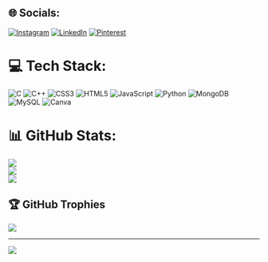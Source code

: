 
## 🌐 Socials:
[![Instagram](https://img.shields.io/badge/Instagram-%23E4405F.svg?logo=Instagram&logoColor=white)](https://instagram.com/__shawil__) [![LinkedIn](https://img.shields.io/badge/LinkedIn-%230077B5.svg?logo=linkedin&logoColor=white)](https://linkedin.com/in/shawil-bhargav-1b7824266) [![Pinterest](https://img.shields.io/badge/Pinterest-%23E60023.svg?logo=Pinterest&logoColor=white)](https://pinterest.com/bhargavshawil24) 

# 💻 Tech Stack:
![C](https://img.shields.io/badge/c-%2300599C.svg?style=for-the-badge&logo=c&logoColor=white) ![C++](https://img.shields.io/badge/c++-%2300599C.svg?style=for-the-badge&logo=c%2B%2B&logoColor=white) ![CSS3](https://img.shields.io/badge/css3-%231572B6.svg?style=for-the-badge&logo=css3&logoColor=white) ![HTML5](https://img.shields.io/badge/html5-%23E34F26.svg?style=for-the-badge&logo=html5&logoColor=white) ![JavaScript](https://img.shields.io/badge/javascript-%23323330.svg?style=for-the-badge&logo=javascript&logoColor=%23F7DF1E) ![Python](https://img.shields.io/badge/python-3670A0?style=for-the-badge&logo=python&logoColor=ffdd54) ![MongoDB](https://img.shields.io/badge/MongoDB-%234ea94b.svg?style=for-the-badge&logo=mongodb&logoColor=white) ![MySQL](https://img.shields.io/badge/mysql-4479A1.svg?style=for-the-badge&logo=mysql&logoColor=white) ![Canva](https://img.shields.io/badge/Canva-%2300C4CC.svg?style=for-the-badge&logo=Canva&logoColor=white)
# 📊 GitHub Stats:
![](https://github-readme-stats.vercel.app/api?username=ShawilBhargav&theme=dark&hide_border=false&include_all_commits=true&count_private=false)<br/>
![](https://github-readme-streak-stats.herokuapp.com/?user=ShawilBhargav&theme=dark&hide_border=false)<br/>
![](https://github-readme-stats.vercel.app/api/top-langs/?username=ShawilBhargav&theme=dark&hide_border=false&include_all_commits=true&count_private=false&layout=compact)

## 🏆 GitHub Trophies
![](https://github-profile-trophy.vercel.app/?username=ShawilBhargav&theme=tokyonight&no-frame=false&no-bg=true&margin-w=4)

---
[![](https://visitcount.itsvg.in/api?id=ShawilBhargav&icon=10&color=9)](https://visitcount.itsvg.in)

<!-- Proudly created with GPRM ( https://gprm.itsvg.in ) -->
